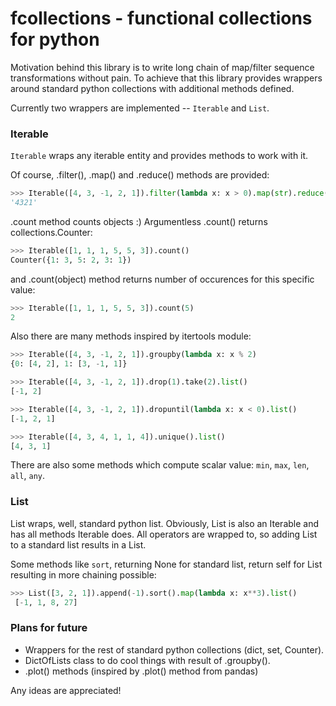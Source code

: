 # fcollections - functional collections for python

Motivation behind this library is to write long chain of map/filter sequence transformations without pain. To achieve that this library provides wrappers around standard python collections with additional methods defined.

Currently two wrappers are implemented -- `Iterable` and `List`.

### Iterable

`Iterable` wraps any iterable entity and provides methods to work with it.

Of course, .filter(), .map() and .reduce() methods are provided:

```python
>>> Iterable([4, 3, -1, 2, 1]).filter(lambda x: x > 0).map(str).reduce(str.__add__)
'4321'
```

.count method counts objects :) Argumentless .count() returns collections.Counter:
```python
>>> Iterable([1, 1, 1, 5, 5, 3]).count()
Counter({1: 3, 5: 2, 3: 1})
```
and .count(object) method returns number of occurences for this specific value:
```python
>>> Iterable([1, 1, 1, 5, 5, 3]).count(5)
2
```

Also there are many methods inspired by itertools module:

```python
>>> Iterable([4, 3, -1, 2, 1]).groupby(lambda x: x % 2)
{0: [4, 2], 1: [3, -1, 1]}
```

```python
>>> Iterable([4, 3, -1, 2, 1]).drop(1).take(2).list()
[-1, 2]
```

```python
>>> Iterable([4, 3, -1, 2, 1]).dropuntil(lambda x: x < 0).list()
[-1, 2, 1]
```

```python
>>> Iterable([4, 3, 4, 1, 1, 4]).unique().list()
[4, 3, 1]
```

There are also some methods which compute scalar value: `min`, `max`, `len`, `all`, `any`.

### List

List wraps, well, standard python list. Obviously, List is also an Iterable and has all methods Iterable does. All operators are wrapped to, so adding List to a standard list results in a List.

Some methods like `sort`, returning None for standard list, return self for List resulting in more chaining possible:

```python
>>> List([3, 2, 1]).append(-1).sort().map(lambda x: x**3).list()
 [-1, 1, 8, 27]
```

### Plans for future
* Wrappers for the rest of standard python collections (dict, set, Counter).
* DictOfLists class to do cool things with result of .groupby().
* .plot() methods (inspired by .plot() method from pandas)

Any ideas are appreciated!
